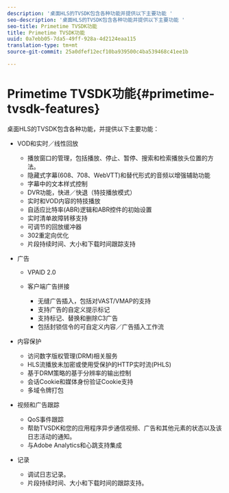 ```yaml
---
description: '桌面HLS的TVSDK包含各种功能并提供以下主要功能 '
seo-description: '桌面HLS的TVSDK包含各种功能并提供以下主要功能 '
seo-title: Primetime TVSDK功能
title: Primetime TVSDK功能
uuid: 0a7ebb05-7da5-49ff-928a-4d2124eaa115
translation-type: tm+mt
source-git-commit: 25a0dfef12ecf10ba939500c4ba539468c41ee1b

---
```



# Primetime TVSDK功能{#primetime-tvsdk-features}

桌面HLS的TVSDK包含各种功能，并提供以下主要功能：

* VOD和实时／线性回放

   * 播放窗口的管理，包括播放、停止、暂停、搜索和检索播放头位置的方法。
   * 隐藏式字幕(608、708、WebVTT)和替代形式的音频以增强辅助功能
   * 字幕中的文本样式控制
   * DVR功能，快进／快退（特技播放模式）
   * 实时和VOD内容的特技播放
   * 自适应比特率(ABR)逻辑和ABR控件的初始设置
   * 实时清单故障转移支持
   * 可调节的回放缓冲器
   * 302重定向优化
   * 片段持续时间、大小和下载时间跟踪支持

* 广告

   * VPAID 2.0
   * 客户端广告拼接

      * 无缝广告插入，包括对VAST/VMAP的支持
      * 支持广告的自定义提示标记
      * 支持标记、替换和删除C3广告
      * 包括封锁信令的可自定义内容／广告插入工作流

* 内容保护

   * 访问数字版权管理(DRM)相关服务
   * HLS流播放未加密或使用受保护的HTTP实时流(PHLS)
   * 基于DRM策略的基于分辨率的输出控制
   * 会话Cookie和媒体身份验证Cookie支持
   * 多域令牌打包

* 视频和广告跟踪

   * QoS事件跟踪
   * 帮助TVSDK和您的应用程序异步通信视频、广告和其他元素的状态以及该日志活动的通知。
   * 与Adobe Analytics和心跳支持集成

* 记录

   * 调试日志记录。
   * 片段持续时间、大小和下载时间的跟踪支持。
